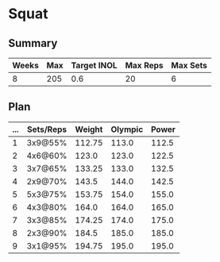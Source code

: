 # Squat

## Summary

Weeks | Max | Target INOL | Max Reps | Max Sets
--- | --- | --- | --- | ---
8 | 205 | 0.6 | 20 | 6

## Plan

 ... | Sets/Reps | Weight | Olympic | Power
--- | --- | --- | --- | ---
1 | 3x9@55% | 112.75 | 113.0 | 112.5
2 | 4x6@60% | 123.0 | 123.0 | 122.5
3 | 3x7@65% | 133.25 | 133.0 | 132.5
4 | 2x9@70% | 143.5 | 144.0 | 142.5
5 | 5x3@75% | 153.75 | 154.0 | 155.0
6 | 4x3@80% | 164.0 | 164.0 | 165.0
7 | 3x3@85% | 174.25 | 174.0 | 175.0
8 | 2x3@90% | 184.5 | 185.0 | 185.0
9 | 3x1@95% | 194.75 | 195.0 | 195.0
